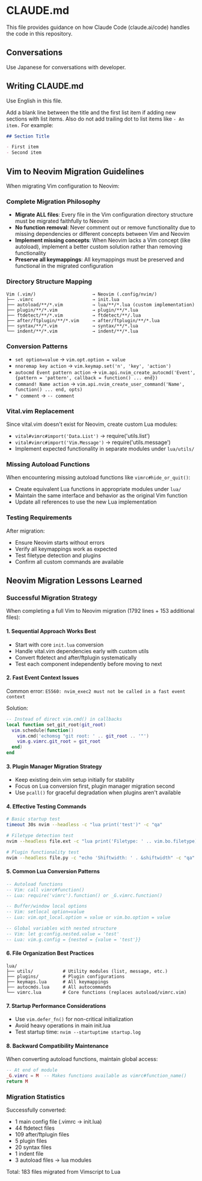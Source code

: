 # CLAUDE.md

This file provides guidance on how Claude Code (claude.ai/code) handles the code in this repository.

## Conversations

Use Japanese for conversations with developer.

## Writing CLAUDE.md

Use English in this file.

Add a blank line between the title and the first list item if adding new sections with list items.
Also do not add trailing dot to list items like `- An item.`
For example:

```markdown
## Section Title

- First item
- Second item
```

## Vim to Neovim Migration Guidelines

When migrating Vim configuration to Neovim:

### Complete Migration Philosophy

- **Migrate ALL files**: Every file in the Vim configuration directory structure must be migrated faithfully to Neovim
- **No function removal**: Never comment out or remove functionality due to missing dependencies or different concepts between Vim and Neovim
- **Implement missing concepts**: When Neovim lacks a Vim concept (like autoload), implement a better custom solution rather than removing functionality
- **Preserve all keymappings**: All keymappings must be preserved and functional in the migrated configuration

### Directory Structure Mapping

```
Vim (.vim/)                     → Neovim (.config/nvim/)
├── .vimrc                      → init.lua
├── autoload/**/*.vim           → lua/**/*.lua (custom implementation)
├── plugin/**/*.vim             → plugin/**/*.lua
├── ftdetect/**/*.vim           → ftdetect/**/.lua
├── after/ftplugin/**/*.vim     → after/ftplugin/**/*.lua
├── syntax/**/*.vim             → syntax/**/*.lua
└── indent/**/*.vim             → indent/**/*.lua
```

### Conversion Patterns

- `set option=value` → `vim.opt.option = value`
- `nnoremap key action` → `vim.keymap.set('n', 'key', 'action')`
- `autocmd Event pattern action` → `vim.api.nvim_create_autocmd('Event', {pattern = 'pattern', callback = function() ... end})`
- `command! Name action` → `vim.api.nvim_create_user_command('Name', function() ... end, opts)`
- `" comment` → `-- comment`

### Vital.vim Replacement

Since vital.vim doesn't exist for Neovim, create custom Lua modules:

- `vital#vimrc#import('Data.List')` → require('utils.list')  
- `vital#vimrc#import('Vim.Message')` → require('utils.message')
- Implement expected functionality in separate modules under `lua/utils/`

### Missing Autoload Functions

When encountering missing autoload functions like `vimrc#hide_or_quit()`:

- Create equivalent Lua functions in appropriate modules under `lua/`
- Maintain the same interface and behavior as the original Vim function
- Update all references to use the new Lua implementation

### Testing Requirements

After migration:

- Ensure Neovim starts without errors
- Verify all keymappings work as expected  
- Test filetype detection and plugins
- Confirm all custom commands are available

## Neovim Migration Lessons Learned

### Successful Migration Strategy

When completing a full Vim to Neovim migration (1792 lines + 153 additional files):

#### 1. Sequential Approach Works Best

- Start with core `init.lua` conversion
- Handle vital.vim dependencies early with custom utils
- Convert ftdetect and after/ftplugin systematically
- Test each component independently before moving to next

#### 2. Fast Event Context Issues

Common error: `E5560: nvim_exec2 must not be called in a fast event context`

Solution:
```lua
-- Instead of direct vim.cmd() in callbacks
local function set_git_root(git_root)
  vim.schedule(function()
    vim.cmd('echomsg "git root: ' .. git_root .. '"')
    vim.g.vimrc.git_root = git_root
  end)
end
```

#### 3. Plugin Manager Migration Strategy

- Keep existing dein.vim setup initially for stability
- Focus on Lua conversion first, plugin manager migration second
- Use `pcall()` for graceful degradation when plugins aren't available

#### 4. Effective Testing Commands

```bash
# Basic startup test
timeout 30s nvim --headless -c "lua print('test')" -c "qa"

# Filetype detection test  
nvim --headless file.ext -c "lua print('Filetype: ' .. vim.bo.filetype)" -c "qa"

# Plugin functionality test
nvim --headless file.py -c "echo 'Shiftwidth: ' . &shiftwidth" -c "qa"
```

#### 5. Common Lua Conversion Patterns

```lua
-- Autoload functions
-- Vim: call vimrc#function()
-- Lua: require('vimrc').function() or _G.vimrc.function()

-- Buffer/window local options
-- Vim: setlocal option=value
-- Lua: vim.opt_local.option = value or vim.bo.option = value

-- Global variables with nested structure
-- Vim: let g:config.nested.value = 'test'
-- Lua: vim.g.config = {nested = {value = 'test'}}
```

#### 6. File Organization Best Practices

```
lua/
├── utils/           # Utility modules (list, message, etc.)
├── plugins/         # Plugin configurations  
├── keymaps.lua      # All keymappings
├── autocmds.lua     # All autocommands
└── vimrc.lua        # Core functions (replaces autoload/vimrc.vim)
```

#### 7. Startup Performance Considerations

- Use `vim.defer_fn()` for non-critical initialization
- Avoid heavy operations in main init.lua
- Test startup time: `nvim --startuptime startup.log`

#### 8. Backward Compatibility Maintenance

When converting autoload functions, maintain global access:
```lua
-- At end of module
_G.vimrc = M  -- Makes functions available as vimrc#function_name()
return M
```

### Migration Statistics

Successfully converted:
- 1 main config file (.vimrc → init.lua)
- 44 ftdetect files 
- 109 after/ftplugin files
- 5 plugin files
- 20 syntax files  
- 1 indent file
- 3 autoload files → lua modules

Total: 183 files migrated from Vimscript to Lua
